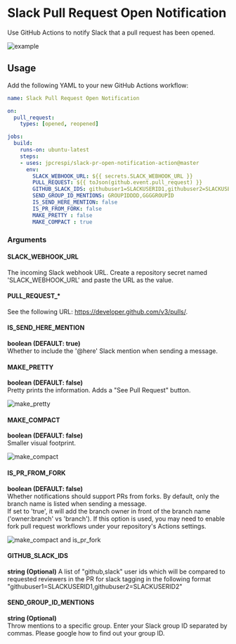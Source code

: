 # Slack Pull Request Open Notification
Use GitHub Actions to notify Slack that a pull request has been opened.

![example](https://raw.githubusercontent.com/jpcrespi/slack-pr-open-notification-action/images/example.png)

## Usage
Add the following YAML to your new GitHub Actions workflow:

```yaml
name: Slack Pull Request Open Notification

on:
  pull_request:
    types: [opened, reopened]

jobs:
  build:
    runs-on: ubuntu-latest
    steps:
    - uses: jpcrespi/slack-pr-open-notification-action@master
      env: 
        SLACK_WEBHOOK_URL: ${{ secrets.SLACK_WEBHOOK_URL }}
        PULL_REQUEST: ${{ toJson(github.event.pull_request) }}
        GITHUB_SLACK_IDS: githubuser1=SLACKUSERID1,githubuser2=SLACKUSERID2
        SEND_GROUP_ID_MENTIONS: GROUPIDDDD,GGGGROUPID
        IS_SEND_HERE_MENTION: false
        IS_PR_FROM_FORK: false
        MAKE_PRETTY : false
        MAKE_COMPACT : true
```

### Arguments
#### SLACK_WEBHOOK_URL
The incoming Slack webhook URL. Create a repository secret named 'SLACK_WEBHOOK_URL' and paste the URL as the value.

#### PULL_REQUEST_*
See the following URL: https://developer.github.com/v3/pulls/.

#### IS_SEND_HERE_MENTION
**boolean (DEFAULT: true)**  
Whether to include the '@here' Slack mention when sending a message.

#### MAKE_PRETTY
**boolean (DEFAULT: false)**  
Pretty prints the information. Adds a "See Pull Request" button.

![make_pretty](https://raw.githubusercontent.com/jun3453/slack-pr-open-notification-action/images/make_pretty.png)

#### MAKE_COMPACT
**boolean (DEFAULT: false)**  
Smaller visual footprint.

![make_compact](https://raw.githubusercontent.com/jun3453/slack-pr-open-notification-action/images/make_compact.png)

#### IS_PR_FROM_FORK
**boolean (DEFAULT: false)**  
Whether notifications should support PRs from forks. By default, only the branch name is listed when sending a message.  
If set to 'true', it will add the branch owner in front of the branch name ('owner:branch' vs 'branch'). If this option is used, you may need to enable fork pull request workflows under your repository's Actions settings.

![make_compact and is_pr_fork](https://raw.githubusercontent.com/jun3453/slack-pr-open-notification-action/images/make_compact_fork.png)

#### GITHUB_SLACK_IDS
**string (Optional)**
A list of "github,slack" user ids which will be compared to requested reviewers in the PR
for slack tagging in the following format "githubuser1=SLACKUSERID1,githubuser2=SLACKUSERID2"

#### SEND_GROUP_ID_MENTIONS
**string (Optional)**  
Throw mentions to a specific group.
Enter your Slack group ID separated by commas.
Please google how to find out your group ID.